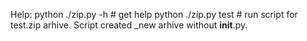 Help:
python ./zip.py -h   # get help
python ./zip.py test # run script for test.zip arhive. Script created _new arhive without __init__.py.

